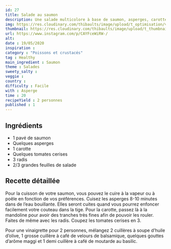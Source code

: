 ```yaml
---
id: 27
title: Salade au saumon
description: Une salade multicolore à base de saumon, asperges, carottes crues, radis et tomates !
img: https://res.cloudinary.com/thibaults/image/upload/t_optimisation/v1600509158/Recipes/20200519_salade_saumon.jpg
thumbnail: https://res.cloudinary.com/thibaults/image/upload/t_thumbnail_josie/v1600509158/Recipes/20200519_salade_saumon.jpg
url: https://www.instagram.com/p/CAYFceWiRW-/
alt: 
date : 19/05/2020
inspiration :
category : "Poissons et crustacés"
tag : Healthy
main_ingredient : Saumon
theme : Salades
sweety_salty : 
veggie : 
country :
difficulty : Facile
with : Asperge
time : 20
recipeYield : 2 personnes
published : 1
---
```


## Ingrédients
 - 1 pavé de saumon
 - Quelques asperges
 - 1 carotte
 - Quelques tomates cerises
 - 3 radis
 - 2/3 grandes feuilles de salade

## Recette détaillée
Pour la cuisson de votre saumon, vous pouvez le cuire à la vapeur ou à poêle en fonction de vos préférences. Cuisez les asperges 8-10 minutes dans de l’eau bouillante. Elles seront cuites quand vous pourrez enfoncer facilement votre couteau dans la tige.  Pour la carotte, passez là à la mandoline pour avoir des tranches très fines afin de pouvoir les rouler. Faites de même avec les radis. Coupez les tomates cerises en 3.

Pour une vinaigrette pour 2 personnes, mélangez 2 cuillères à soupe d’huile d’olive, 1 grosse cuillère à café de velours de balsamique, quelques gouttes d’arôme maggi et 1 demi cuillère à café de moutarde au basilic.